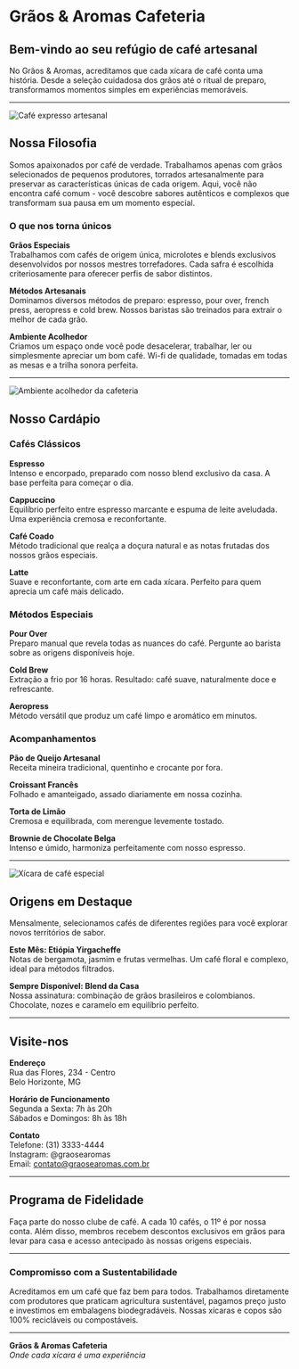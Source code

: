 # Grãos & Aromas Cafeteria

## Bem-vindo ao seu refúgio de café artesanal

No Grãos & Aromas, acreditamos que cada xícara de café conta uma história. Desde a seleção cuidadosa dos grãos até o ritual de preparo, transformamos momentos simples em experiências memoráveis.

---

![Café expresso artesanal](https://plus.unsplash.com/premium_photo-1675435644687-562e8042b9db?ixlib=rb-4.1.0&ixid=M3wxMjA3fDB8MHxzZWFyY2h8Mnx8Y29mZmVlfGVufDB8fDB8fHww&auto=format&fit=crop&q=60&w=500)

## Nossa Filosofia

Somos apaixonados por café de verdade. Trabalhamos apenas com grãos selecionados de pequenos produtores, torrados artesanalmente para preservar as características únicas de cada origem. Aqui, você não encontra café comum - você descobre sabores autênticos e complexos que transformam sua pausa em um momento especial.

### O que nos torna únicos

**Grãos Especiais**  
Trabalhamos com cafés de origem única, microlotes e blends exclusivos desenvolvidos por nossos mestres torrefadores. Cada safra é escolhida criteriosamente para oferecer perfis de sabor distintos.

**Métodos Artesanais**  
Dominamos diversos métodos de preparo: espresso, pour over, french press, aeropress e cold brew. Nossos baristas são treinados para extrair o melhor de cada grão.

**Ambiente Acolhedor**  
Criamos um espaço onde você pode desacelerar, trabalhar, ler ou simplesmente apreciar um bom café. Wi-fi de qualidade, tomadas em todas as mesas e a trilha sonora perfeita.

---

![Ambiente acolhedor da cafeteria](https://images.unsplash.com/photo-1495862433577-132cf20d7902?ixlib=rb-4.1.0&ixid=M3wxMjA3fDB8MHxzZWFyY2h8MzJ8fGNvZmZlZXxlbnwwfHwwfHx8MA%3D%3D&auto=format&fit=crop&q=60&w=500)

## Nosso Cardápio

### Cafés Clássicos

**Espresso**  
Intenso e encorpado, preparado com nosso blend exclusivo da casa. A base perfeita para começar o dia.

**Cappuccino**  
Equilíbrio perfeito entre espresso marcante e espuma de leite aveludada. Uma experiência cremosa e reconfortante.

**Café Coado**  
Método tradicional que realça a doçura natural e as notas frutadas dos nossos grãos especiais.

**Latte**  
Suave e reconfortante, com arte em cada xícara. Perfeito para quem aprecia um café mais delicado.

### Métodos Especiais

**Pour Over**  
Preparo manual que revela todas as nuances do café. Pergunte ao barista sobre as origens disponíveis hoje.

**Cold Brew**  
Extração a frio por 16 horas. Resultado: café suave, naturalmente doce e refrescante.

**Aeropress**  
Método versátil que produz um café limpo e aromático em minutos.

### Acompanhamentos

**Pão de Queijo Artesanal**  
Receita mineira tradicional, quentinho e crocante por fora.

**Croissant Francês**  
Folhado e amanteigado, assado diariamente em nossa cozinha.

**Torta de Limão**  
Cremosa e equilibrada, com merengue levemente tostado.

**Brownie de Chocolate Belga**  
Intenso e úmido, harmoniza perfeitamente com nosso espresso.

---

![Xícara de café especial](https://images.unsplash.com/photo-1461023058943-07fcbe16d735?ixlib=rb-4.1.0&ixid=M3wxMjA3fDB8MHxzZWFyY2h8N3x8Y29mZmVlfGVufDB8fDB8fHww&auto=format&fit=crop&q=60&w=500)

## Origens em Destaque

Mensalmente, selecionamos cafés de diferentes regiões para você explorar novos territórios de sabor.

**Este Mês: Etiópia Yirgacheffe**  
Notas de bergamota, jasmim e frutas vermelhas. Um café floral e complexo, ideal para métodos filtrados.

**Sempre Disponível: Blend da Casa**  
Nossa assinatura: combinação de grãos brasileiros e colombianos. Chocolate, nozes e caramelo em equilíbrio perfeito.

---

## Visite-nos

**Endereço**  
Rua das Flores, 234 - Centro  
Belo Horizonte, MG

**Horário de Funcionamento**  
Segunda a Sexta: 7h às 20h  
Sábados e Domingos: 8h às 18h

**Contato**  
Telefone: (31) 3333-4444  
Instagram: @graosearomas  
Email: contato@graosearomas.com.br

---

## Programa de Fidelidade

Faça parte do nosso clube de café. A cada 10 cafés, o 11º é por nossa conta. Além disso, membros recebem descontos exclusivos em grãos para levar para casa e acesso antecipado às nossas origens especiais.

---

### Compromisso com a Sustentabilidade

Acreditamos em um café que faz bem para todos. Trabalhamos diretamente com produtores que praticam agricultura sustentável, pagamos preço justo e investimos em embalagens biodegradáveis. Nossas xícaras e copos são 100% recicláveis ou compostáveis.

---

**Grãos & Aromas Cafeteria**  
*Onde cada xícara é uma experiência*